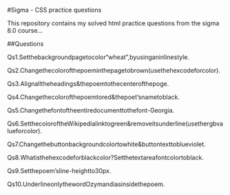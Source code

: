 #Sigma - CSS practice questions

This repository contains my solved html practice questions from the sigma 8.0 course...

##Questions

Qs1.Setthebackgroundpagetocolor“wheat”,byusinganinlinestyle. 

Qs2.Changethecolorofthepoeminthepagetobrown(usethehexcodeforcolor). 
 
Qs3.Alignalltheheadings&thepoemtothecenterofthepoge.

Qs4.Changethecolorofthepoemtored&thepoet’snametoblack.

Qs5.Changethefontoftheentiredocumenttothefont-Georgia.

Qs6.SetthecoloroftheWikipedialinktogreen&removeitsunderline(usethergbvalueforcolor).

Qs7.Changethebuttonbackgroundcolortowhite&buttontexttoblueviolet.

Qs8.Whatisthehexcodeforblackcolor?Setthetextareafontcolortoblack.

Qs9.Setthepoem’sline-heightto30px.

Qs10.UnderlineonlythewordOzymandiasinsidethepoem.